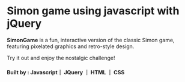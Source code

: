
# Simon game using javascript with jQuery
**SimonGame** is a fun, interactive version of the classic Simon game, featuring pixelated graphics and retro-style design.

Try it out and enjoy the nostalgic challenge!

#### Built by : Javascript｜ JQuery ｜ HTML ｜ CSS
